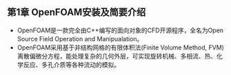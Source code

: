 ## 第1章 OpenFOAM安装及简要介绍
- OpenFOAM是一款完全由C++编写的面向对象的CFD开源程序，全名为Open Source Field Operation and Manipualation。
- OpenFOAM采用基于非结构网格的有限体积法(Finite Volume Method, FVM)离散偏微分方程，能处理复杂的几何外层，可实现旋转机械、多相流、热、化学反应、多孔介质等各种流动的模拟。